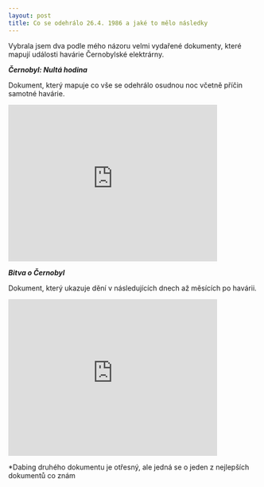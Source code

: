 ```yaml
---
layout: post
title: Co se odehrálo 26.4. 1986 a jaké to mělo následky 
---
```


Vybrala jsem dva podle mého názoru velmi vydařené dokumenty, které mapují události havárie Černobylské elektrárny.

***Černobyl: Nultá hodina***

Dokument, který mapuje co vše se odehrálo osudnou noc včetně příčin samotné havárie.

<iframe width="420" height="315" src="https://www.youtube.com/embed/qJWoxUzZPNM" frameborder="0" allowfullscreen></iframe>

***Bitva o Černobyl***

Dokument, který ukazuje dění v následujících dnech až měsících po havárii.

<iframe width="420" height="315" src="https://www.youtube.com/embed/p_-fsXlcDzc" frameborder="0" allowfullscreen></iframe>

*Dabing druhého dokumentu je otřesný, ale jedná se o jeden z nejlepších dokumentů co znám


